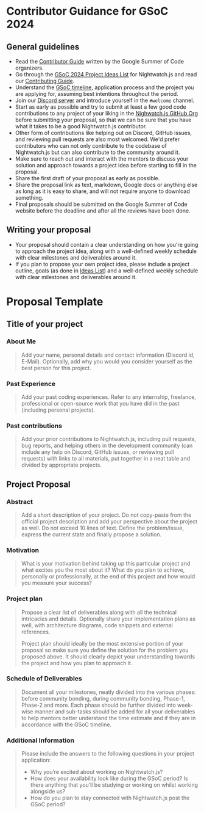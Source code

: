 # Contributor Guidance for GSoC 2024

## General guidelines

* Read the [Contributor Guide](https://google.github.io/gsocguides/student/) written by the Google Summer of Code organizers.
* Go through the [GSoC 2024 Project Ideas List](GSoC-2024-Ideas.md) for Nightwatch.js and read our [Contributing Guide](https://github.com/nightwatchjs/nightwatch/blob/main/CONTRIBUTING.md).
* Understand the [GSoC timeline](https://developers.google.com/open-source/gsoc/timeline), application process and the project you are applying for, assuming best intentions throughout the period.
* Join our [Discord server](https://discord.com/invite/SN8Da2X) and introduce yourself in the `#welcome` channel.
* Start as early as possible and try to submit at least a few good code contributions to any project of your liking in the [Nighwatch.js GitHub Org](https://github.com/nightwatchjs) before submitting your proposal, so that we can be sure that you have what it takes to be a good Nightwatch.js contributor.
* Other form of contributions like helping out on Discord, GitHub issues, and reviewing pull requests are also most welcomed. We'd prefer contributors who can not only contribute to the codebase of Nightwatch.js but can also contribute to the community around it.
* Make sure to reach out and interact with the mentors to discuss your solution and approach towards a project idea before starting to fill in the proposal.
* Share the first draft of your proposal as early as possible.
* Share the proposal link as text, markdown, Google docs or anything else as long as it is easy to share, and will not require anyone to download something.
* Final proposals should be submitted on the Google Summer of Code website before the deadline and after all the reviews have been done.

## Writing your proposal

* Your proposal should contain a clear understanding on how you're going to approach the project idea, along with a well-defined weekly schedule with clear milestones and deliverables around it.
* If you plan to propose your own project idea, please include a project outline, goals (as done in [Ideas List](GSoC-2024-Ideas.md)) and a well-defined weekly schedule with clear milestones and deliverables around it.

# Proposal Template

## Title of your project

### About Me

> Add your name, personal details and contact information (Discord id, E-Mail). Optionally, add why you would you consider yourself as the best person for this project.

### Past Experience

> Add your past coding experiences. Refer to any internship, freelance, professional or open-source work that you have did in the past (including personal projects).

### Past contributions

> Add your prior contributions to Nightwatch.js, including pull requests, bug reports, and helping others in the development community (can include any help on Discord, GitHub issues, or reviewing pull requests) with links to all materials, put together in a neat table and divided by appropriate projects.

## Project Proposal

### Abstract

> Add a short description of your project. Do not copy-paste from the official project description and add your perspective about the project as well. Do not exceed 10 lines of text. Define the problem/issue, express the current state and finally propose a solution.

### Motivation

> What is your motivation behind taking up this particular project and what excites you the most about it? What do you plan to achieve, personally or professionally, at the end of this project and how would you measure your success?

### Project plan

> Propose a clear list of deliverables along with all the technical intricacies and details. Optionally share your implementation plans as well, with architecture diagrams, code snippets and external references.
>
> Project plan should ideally be the most extensive portion of your proposal so make sure you define the solution for the problem you proposed above. It should clearly depict your understanding towards the project and how you plan to approach it.

### Schedule of Deliverables

> Document all your milestones, neatly divided into the various phases: before community bonding, during community bonding, Phase-1, Phase-2 and more. Each phase should be further divided into week-wise manner and sub-tasks should be added for all your deliverables to help mentors better understand the time estimate and if they are in accordance with the GSoC timeline.

### Additional Information

>Please include the answers to the following questions in your project application:
>
>* Why you’re excited about working on Nightwatch.js?
>* How does your availability look like during the GSoC period? Is there anything that you’ll be studying or working on whilst working alongside us?
>* How do you plan to stay connected with Nightwatch.js post the GSoC period?
